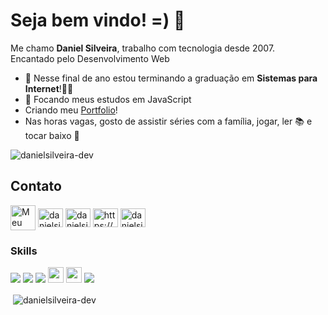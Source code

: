 # Seja bem vindo! =) 👋  

Me chamo **Daniel Silveira**, trabalho com tecnologia desde 2007.  
Encantado pelo Desenvolvimento Web   

- 🌱 Nesse final de ano estou terminando a graduação em **Sistemas para Internet**!👨‍💻
- 🌱 Focando meus estudos em JavaScript  
- Criando meu [Portfolio](https://danielsilveira-dev.github.io)!
-  Nas horas vagas, gosto de assistir séries com a família, jogar, ler &#128218; e tocar baixo &#127928;
<p align="left"> <img src="https://komarev.com/ghpvc/?username=danielsilveira-dev&label=Profile%20views&color=0e75b6&style=flat" alt="danielsilveira-dev" /> </p>
<h2 align="left">Contato</h2>
<p align="left">
	<a href="https://api.whatsapp.com/send?phone=5548999159246" target="blank"><img align="center" src="https://cdn-icons-png.flaticon.com/512/154/154858.png" alt="Meu whatsapp" width="40" /></a>
<a href="https://codepen.io/danielsilveira-dev" target="blank"><img align="center" src="https://cdn.jsdelivr.net/npm/simple-icons@3.0.1/icons/codepen.svg" alt="danielsilveira-dev" height="30" width="40" /></a>
<a href="https://dev.to/danielsilveiradev" target="blank"><img align="center" src="https://cdn.jsdelivr.net/npm/simple-icons@3.0.1/icons/dev-dot-to.svg" alt="danielsilveiradev" height="30" width="40" /></a>
<a href="https://linkedin.com/in/https://www.linkedin.com/in/daniel-silveira-66688674/" target="blank"><img align="center" src="https://cdn.jsdelivr.net/npm/simple-icons@3.0.1/icons/linkedin.svg" alt="https://www.linkedin.com/in/daniel-silveira-66688674/" height="30" width="40" /></a>
<a href="https://instagram.com/danielsilveira_" target="blank"><img align="center" src="https://cdn.jsdelivr.net/npm/simple-icons@3.0.1/icons/instagram.svg" alt="danielsilveira_" height="30" width="40" /></a>
</p>

<h3 align="left">Skills</h3>

<a target="_blank" rel="noopener noreferrer" href="https://camo.githubusercontent.com/d63d473e728e20a286d22bb2226a7bf45a2b9ac6c72c59c0e61e9730bfe4168c/68747470733a2f2f696d672e736869656c64732e696f2f62616467652f48544d4c352d4533344632363f7374796c653d666f722d7468652d6261646765266c6f676f3d68746d6c35266c6f676f436f6c6f723d7768697465"><img src="https://camo.githubusercontent.com/d63d473e728e20a286d22bb2226a7bf45a2b9ac6c72c59c0e61e9730bfe4168c/68747470733a2f2f696d672e736869656c64732e696f2f62616467652f48544d4c352d4533344632363f7374796c653d666f722d7468652d6261646765266c6f676f3d68746d6c35266c6f676f436f6c6f723d7768697465" data-canonical-src="https://img.shields.io/badge/HTML5-E34F26?style=for-the-badge&amp;logo=html5&amp;logoColor=white" style="max-width:100%;"></a>
<a target="_blank" rel="noopener noreferrer" href="https://camo.githubusercontent.com/3a0f693cfa032ea4404e8e02d485599bd0d192282b921026e89d271aaa3d7565/68747470733a2f2f696d672e736869656c64732e696f2f62616467652f435353332d3135373242363f7374796c653d666f722d7468652d6261646765266c6f676f3d63737333266c6f676f436f6c6f723d7768697465"><img src="https://camo.githubusercontent.com/3a0f693cfa032ea4404e8e02d485599bd0d192282b921026e89d271aaa3d7565/68747470733a2f2f696d672e736869656c64732e696f2f62616467652f435353332d3135373242363f7374796c653d666f722d7468652d6261646765266c6f676f3d63737333266c6f676f436f6c6f723d7768697465" data-canonical-src="https://img.shields.io/badge/CSS3-1572B6?style=for-the-badge&amp;logo=css3&amp;logoColor=white" style="max-width:100%;"></a>
<a target="_blank" rel="noopener noreferrer" href="https://camo.githubusercontent.com/3c63de252215dd9dadb096215d669537e4c223669b5a52c74b7a5eb6280d2193/68747470733a2f2f696d672e736869656c64732e696f2f62616467652f536161732d4343363639393f7374796c653d666f722d7468652d6261646765266c6f676f3d73617373266c6f676f436f6c6f723d7768697465"><img src="https://camo.githubusercontent.com/3c63de252215dd9dadb096215d669537e4c223669b5a52c74b7a5eb6280d2193/68747470733a2f2f696d672e736869656c64732e696f2f62616467652f536161732d4343363639393f7374796c653d666f722d7468652d6261646765266c6f676f3d73617373266c6f676f436f6c6f723d7768697465" data-canonical-src="https://img.shields.io/badge/Saas-CC6699?style=for-the-badge&amp;logo=sass&amp;logoColor=white" style="max-width:100%;"></a>
<a target="_blank" rel="noopener noreferrer" href="https://camo.githubusercontent.com/b430f12ce9355be8c36aecb45e5d77311d156b88b35e4a180df1eac8952e1c3c/68747470733a2f2f696d672e736869656c64732e696f2f62616467652f6a6176617363726970742d2532334637444631452e7376673f267374796c653d666f722d7468652d6261646765266c6f676f3d6a617661736372697074266c6f676f436f6c6f723d626c61636b"><img src="https://camo.githubusercontent.com/b430f12ce9355be8c36aecb45e5d77311d156b88b35e4a180df1eac8952e1c3c/68747470733a2f2f696d672e736869656c64732e696f2f62616467652f6a6176617363726970742d2532334637444631452e7376673f267374796c653d666f722d7468652d6261646765266c6f676f3d6a617661736372697074266c6f676f436f6c6f723d626c61636b" height="25" data-canonical-src="https://img.shields.io/badge/javascript-%23F7DF1E.svg?&amp;style=for-the-badge&amp;logo=javascript&amp;logoColor=black" style="max-width:100%;"></a>
<a target="_blank" rel="noopener noreferrer" href="https://camo.githubusercontent.com/85dc47a56a4e73ae7b6e64b3b4416785497e74219ae179ae8faaaca10d5a78d9/68747470733a2f2f696d672e736869656c64732e696f2f62616467652f2d4769744875622d3138313731373f7374796c653d666c61742d737175617265266c6f676f3d676974687562"><img src="https://camo.githubusercontent.com/85dc47a56a4e73ae7b6e64b3b4416785497e74219ae179ae8faaaca10d5a78d9/68747470733a2f2f696d672e736869656c64732e696f2f62616467652f2d4769744875622d3138313731373f7374796c653d666c61742d737175617265266c6f676f3d676974687562" height="25" data-canonical-src="https://img.shields.io/badge/-GitHub-181717?style=flat-square&amp;logo=github" style="max-width:100%;"></a>
<a target="_blank" rel="noopener noreferrer" href="https://camo.githubusercontent.com/878e15b4f7576e844856dc60d855ba0587d3d2bc56211fbe69734ebccb13b068/68747470733a2f2f696d672e736869656c64732e696f2f62616467652f4c696e75782d4643433632343f7374796c653d666f722d7468652d6261646765266c6f676f3d6c696e7578266c6f676f436f6c6f723d626c61636b"><img src="https://camo.githubusercontent.com/878e15b4f7576e844856dc60d855ba0587d3d2bc56211fbe69734ebccb13b068/68747470733a2f2f696d672e736869656c64732e696f2f62616467652f4c696e75782d4643433632343f7374796c653d666f722d7468652d6261646765266c6f676f3d6c696e7578266c6f676f436f6c6f723d626c61636b" data-canonical-src="https://img.shields.io/badge/Linux-FCC624?style=for-the-badge&amp;logo=linux&amp;logoColor=black" style="max-width:100%;"></a>
 

<p>&nbsp;<img align="center" src="https://github-readme-stats.vercel.app/api?username=danielsilveira-dev&show_icons=true&locale=en" alt="danielsilveira-dev" /></p>


